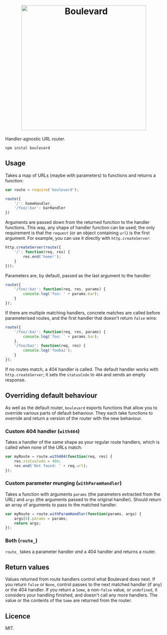 <h1 align="center"><img src="https://raw.githubusercontent.com/quarterto/Boulevard/master/logo.png" width="400" alt="Boulevard"></h1>

Handler-agnostic URL router.

```
npm instal boulevard
```

Usage
-----

Takes a map of URLs (maybe with parameters) to functions and returns a function:

```javascript
var route = require('boulevard');

route({
	'/': homeHandler,
	'/foo/:bar': barHandler
})
```

Arguments are passed down from the returned function to the handler functions. This way, any shape of handler function can be used; the only requirement is that the `request` (or an object containing `url`) is the first argument. For example, you can use it directly with `http.createServer`:

```javascript
http.createServer(route({
	'/': function(req, res) {
		res.end('home!');
	}
}));
```

Parameters are, by default, passed as the last argument to the handler:

```javascript
route({
	'/foo/:bar': function(req, res, params) {
		console.log('foo: ' + params.bar);
	}
});
```

If there are multiple matching handlers, concrete matches are called before parameterised routes, and the first handler that doesn't return `false` wins:

```javascript
route({
	'/foo/:bar': function(req, res, params) {
		console.log('foo: ' + params.bar);
	},
	'/foo/baz': function(req, res) {
		console.log('foobaz');
	}
});
```

If no routes match, a 404 handler is called. The default handler works with `http.createServer`; it sets the `statusCode` to `404` and sends an empty response.

Overriding default behaviour
---
As well as the default router, `boulevard` exports functions that allow you to override various parts of default behaviour. They each take functions to override and return a version of the router with the new behaviour.

### Custom 404 handler (`with404`)
Takes a handler of the same shape as your regular route handlers, which is called when none of the URLs match:

```javascript
var myRoute = route.with404(function(req, res) {
	res.statusCode = 404;
	res.end('Not found: ' + req.url);
});
```

### Custom parameter munging (`withParamHandler`)
Takes a function with arguments `params` (the parameters extracted from the URL) and `args` (the arguments passed to the original handler). Should return an array of arguments to pass to the matched handler.

```javascript
var myRoute = route.withParamHandler(function(params, args) {
	args[0].params = params;
	return args;
});
```

### Both (`route_`)

`route_` takes a parameter handler *and* a 404 handler and returns a router.

Return values
---
Values returned from route handlers control what Boulevard does next. If you return `false` or `None`, control passes to the next matched handler (if any) or the 404 handler. If you return a `Some`, a non-`false` value, or `undefined`, it considers your handling finished, and doesn't call any more handlers. The value or the contents of the `Some` are returned from the router.

Licence
---
MIT.